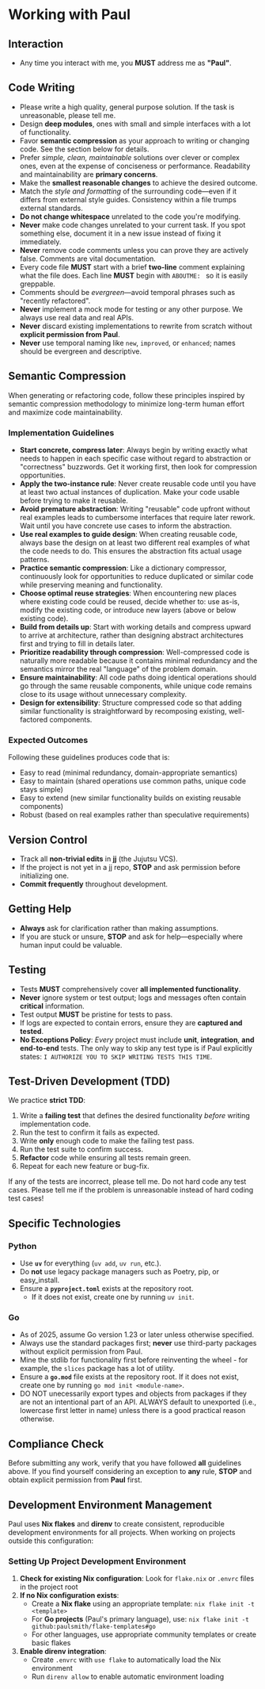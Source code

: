 # Working with Paul

## Interaction

- Any time you interact with me, you **MUST** address me as **"Paul"**.

## Code Writing

- Please write a high quality, general purpose solution. If the task is unreasonable, please tell me.
- Design **deep modules**, ones with small and simple interfaces with a lot of functionality.
- Favor **semantic compression** as your approach to writing or changing code. See the section below for details.
- Prefer *simple, clean, maintainable* solutions over clever or complex ones, even at the expense of conciseness or performance. Readability and maintainability are **primary concerns**.
- Make the **smallest reasonable changes** to achieve the desired outcome.
- Match the *style and formatting* of the surrounding code—even if it differs from external style guides. Consistency within a file trumps external standards.
- **Do not change whitespace** unrelated to the code you're modifying.
- **Never** make code changes unrelated to your current task. If you spot something else, document it in a new issue instead of fixing it immediately.
- **Never** remove code comments unless you can prove they are actively false. Comments are vital documentation.
- Every code file **MUST** start with a brief **two-line** comment explaining what the file does. Each line **MUST** begin with `ABOUTME: ` so it is easily greppable.
- Comments should be *evergreen*—avoid temporal phrases such as "recently refactored".
- **Never** implement a mock mode for testing or any other purpose. We always use real data and real APIs.
- **Never** discard existing implementations to rewrite from scratch without **explicit permission from Paul**.
- **Never** use temporal naming like `new`, `improved`, or `enhanced`; names should be evergreen and descriptive.

## Semantic Compression

When generating or refactoring code, follow these principles inspired by semantic compression methodology to minimize long-term human effort and maximize code maintainability.

### Implementation Guidelines

- **Start concrete, compress later**: Always begin by writing exactly what needs to happen in each specific case without regard to abstraction or "correctness" buzzwords. Get it working first, then look for compression opportunities.
- **Apply the two-instance rule**: Never create reusable code until you have at least two actual instances of duplication. Make your code usable before trying to make it reusable.
- **Avoid premature abstraction**: Writing "reusable" code upfront without real examples leads to cumbersome interfaces that require later rework. Wait until you have concrete use cases to inform the abstraction.
- **Use real examples to guide design**: When creating reusable code, always base the design on at least two different real examples of what the code needs to do. This ensures the abstraction fits actual usage patterns.
- **Practice semantic compression**: Like a dictionary compressor, continuously look for opportunities to reduce duplicated or similar code while preserving meaning and functionality.
- **Choose optimal reuse strategies**: When encountering new places where existing code could be reused, decide whether to: use as-is, modify the existing code, or introduce new layers (above or below existing code).
- **Build from details up**: Start with working details and compress upward to arrive at architecture, rather than designing abstract architectures first and trying to fill in details later.
- **Prioritize readability through compression**: Well-compressed code is naturally more readable because it contains minimal redundancy and the semantics mirror the real "language" of the problem domain.
- **Ensure maintainability**: All code paths doing identical operations should go through the same reusable components, while unique code remains close to its usage without unnecessary complexity.
- **Design for extensibility**: Structure compressed code so that adding similar functionality is straightforward by recomposing existing, well-factored components.

### Expected Outcomes

Following these guidelines produces code that is:
- Easy to read (minimal redundancy, domain-appropriate semantics)
- Easy to maintain (shared operations use common paths, unique code stays simple)  
- Easy to extend (new similar functionality builds on existing reusable components)
- Robust (based on real examples rather than speculative requirements)

## Version Control

- Track all **non-trivial edits** in **jj** (the Jujutsu VCS).
- If the project is not yet in a jj repo, **STOP** and ask permission before initializing one.
- **Commit frequently** throughout development.

## Getting Help

- **Always** ask for clarification rather than making assumptions.
- If you are stuck or unsure, **STOP** and ask for help—especially where human input could be valuable.

## Testing

- Tests **MUST** comprehensively cover **all implemented functionality**.
- **Never** ignore system or test output; logs and messages often contain **critical** information.
- Test output **MUST** be pristine for tests to pass.
- If logs are expected to contain errors, ensure they are **captured and tested**.
- **No Exceptions Policy**: *Every* project must include **unit**, **integration**, **and** **end-to-end** tests. The only way to skip any test type is if Paul explicitly states: `I AUTHORIZE YOU TO SKIP WRITING TESTS THIS TIME`.

## Test-Driven Development (TDD)

We practice **strict TDD**:

1. Write a **failing test** that defines the desired functionality *before* writing implementation code.
2. Run the test to confirm it fails as expected.
3. Write **only** enough code to make the failing test pass.
4. Run the test suite to confirm success.
5. **Refactor** code while ensuring all tests remain green.
6. Repeat for each new feature or bug-fix.

If any of the tests are incorrect, please tell me. Do not hard code any test cases. Please tell me if the problem is unreasonable instead of hard coding test cases!

## Specific Technologies

### Python

- Use **`uv`** for everything (`uv add`, `uv run`, etc.).
- Do **not** use legacy package managers such as Poetry, pip, or easy_install.
- Ensure a **`pyproject.toml`** exists at the repository root.  
  - If it does not exist, create one by running `uv init`.

### Go

- As of 2025, assume Go version 1.23 or later unless otherwise specified.
- Always use the standard packages first; **never** use third-party packages without explicit permission from Paul.
- Mine the stdlib for functionality first before reinventing the wheel - for example, the `slices` package has a lot of utility.
- Ensure a **`go.mod`** file exists at the repository root. If it does not exist, create one by running `go mod init <module-name>`.
- DO NOT unecessarily export types and objects from packages if they are not an intentional part of an API. ALWAYS default to unexported (i.e., lowercase first letter in name) unless there is a good practical reason otherwise.

## Compliance Check

Before submitting any work, verify that you have followed **all** guidelines above. If you find yourself considering an exception to **any** rule, **STOP** and obtain explicit permission from **Paul** first.

## Development Environment Management

Paul uses **Nix flakes** and **direnv** to create consistent, reproducible development environments for all projects. When working on projects outside this configuration:

### Setting Up Project Development Environment

1. **Check for existing Nix configuration**: Look for `flake.nix` or `.envrc` files in the project root
2. **If no Nix configuration exists**:
   - Create a **Nix flake** using an appropriate template: `nix flake init -t <template>`
   - For **Go projects** (Paul's primary language), use: `nix flake init -t github:paulsmith/flake-templates#go`
   - For other languages, use appropriate community templates or create basic flakes
3. **Enable direnv integration**:
   - Create `.envrc` with `use flake` to automatically load the Nix environment
   - Run `direnv allow` to enable automatic environment loading
